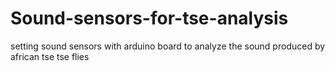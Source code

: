 # Sound-sensors-for-tse-analysis
setting sound sensors with arduino board to analyze the sound produced by african tse tse flies

